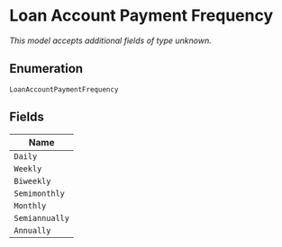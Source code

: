 
# Loan Account Payment Frequency

*This model accepts additional fields of type unknown.*

## Enumeration

`LoanAccountPaymentFrequency`

## Fields

| Name |
|  --- |
| `Daily` |
| `Weekly` |
| `Biweekly` |
| `Semimonthly` |
| `Monthly` |
| `Semiannually` |
| `Annually` |


